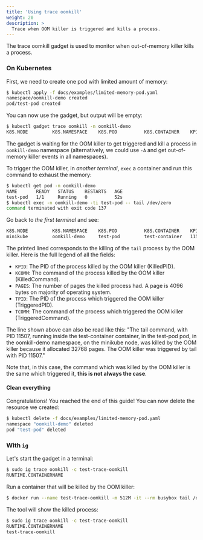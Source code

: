 ```yaml
---
title: 'Using trace oomkill'
weight: 20
description: >
  Trace when OOM killer is triggered and kills a process.
---
```


The trace oomkill gadget is used to monitor when out-of-memory killer kills a process.

### On Kubernetes

First, we need to create one pod with limited amount of memory:

```bash
$ kubectl apply -f docs/examples/limited-memory-pod.yaml
namespace/oomkill-demo created
pod/test-pod created
```

You can now use the gadget, but output will be empty:

```bash
$ kubectl gadget trace oomkill -n oomkill-demo
K8S.NODE         K8S.NAMESPACE    K8S.POD          K8S.CONTAINER    KPID   KCOMM            PAGES  TPID             TCOMM
```

The gadget is waiting for the OOM killer to get triggered and kill a process in `oomkill-demo` namespace (alternatively, we could use `-A` and get out-of-memory killer events in all namespaces).

To trigger the OOM killer, in *another terminal*, `exec` a container and run this command to exhaust the memory:

```bash
$ kubectl get pod -n oomkill-demo
NAME       READY   STATUS    RESTARTS   AGE
test-pod   1/1     Running   0          52s
$ kubectl exec -n oomkill-demo -ti test-pod -- tail /dev/zero
command terminated with exit code 137
```

Go back to *the first terminal* and see:

```bash
K8S.NODE         K8S.NAMESPACE    K8S.POD          K8S.CONTAINER    KPID   KCOMM            PAGES  TPID             TCOMM
minikube         oomkill-demo     test-pod         test-container   11507  tail             32768  11507            tail
```

The printed lined corresponds to the killing of the `tail` process by the OOM killer.
Here is the full legend of all the fields:

* `KPID`: The PID of the process killed by the OOM killer (KilledPID).
* `KCOMM`: The command of the process killed by the OOM killer (KilledCommand).
* `PAGES`: The number of pages the killed process had. A page is 4096 bytes on majority of operating system.
* `TPID`: The PID of the process which triggered the OOM killer (TriggeredPID).
* `TCOMM`: The command of the process which triggered the OOM killer (TriggeredCommand).

The line shown above can also be read like this: "The tail command, with PID 11507, running inside the test-container container, in the test-pod pod, in the oomkill-demo namespace, on the minikube node, was killed by the OOM killer because it allocated 32768 pages. The OOM killer was triggered by tail with PID 11507."

Note that, in this case, the command which was killed by the OOM killer is the same which triggered it, **this is not always the case**.

#### Clean everything

Congratulations! You reached the end of this guide!
You can now delete the resource we created:

```bash
$ kubectl delete -f docs/examples/limited-memory-pod.yaml
namespace "oomkill-demo" deleted
pod "test-pod" deleted
```

### With `ig`

Let's start the gadget in a terminal:

```bash
$ sudo ig trace oomkill -c test-trace-oomkill
RUNTIME.CONTAINERNAME                                                                           KPID       KCOMM            PAGES               TPID       TCOMM
```

Run a container that will be killed by the OOM killer:

```bash
$ docker run --name test-trace-oomkill -m 512M -it --rm busybox tail /dev/zero
```

The tool will show the killed process:

```bash
$ sudo ig trace oomkill -c test-trace-oomkill
RUNTIME.CONTAINERNAME                                                                           KPID       KCOMM            PAGES               TPID       TCOMM
test-trace-oomkill                                                                              85862      tail             262144              85862      tail
```
